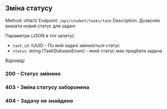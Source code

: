 ## Зміна статусу

Method: `UPDATE`
Endpoint: `/api/student/tasks/task`
Description: Дозволяє вказати новий статус для задачі

Параметри (JSON в тілі запиту):
- `task_id`: !UUID - По якій задачі змінюється статус
- `status`: string (TaskStatusesEnum) - який статус має придбати задача

Відповіді

### 200 - Статус змінено

### 403 - Зміна статусу заборонена

### 404 - Задачу не знайдено
